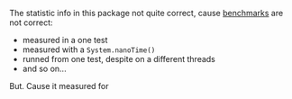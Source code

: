 The statistic info in this package not quite correct, cause [benchmarks](../../../src/test/java/com/pingpong/GetStatTest.java) are not correct:
- measured in a one test
- measured with a ``System.nanoTime()``
- runned from one test, despite on a different threads
- and so on...

But. 
Cause it measured for 